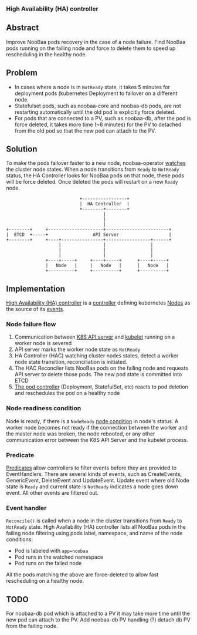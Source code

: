 ### High Availability (HA) controller

## Abstract

Improve NooBaa pods recovery in the case of a node failure. Find NooBaa pods running on the failing node and force to delete them to speed up rescheduling in the healthy node.

## Problem

* In cases where a node is in `NotReady` state, it takes 5 minutes for deployment pods (kubernetes Deployment to failover on a different node.
* Statefulset pods, such as noobaa-core and noobaa-db pods, are not restarting automatically until the old pod is explicitly force deleted.
* For pods that are connected to a PV, such as noobaa-db, after the pod is force deleted, it takes more time (~8 minutes) for the PV to detached from the old pod so that the new pod can attach to the PV.

## Solution

To make the pods failover faster to a new node, noobaa-operator [watches](https://kubernetes.io/docs/reference/using-api/api-concepts/#efficient-detection-of-changes) the cluster node states. When a node transitions from `Ready` to `NotReady` status, the HA Controller looks for NooBaa pods on that node, these pods will be force deleted. Once deleted the pods will restart on a new `Ready` node.

```
                            +-----------------+
                            |  HA Controller  |
                            +--------+--------+
                                     |
                                     |
                                     |
+--------+     +---------------------+------------------------+
|  ETCD  +-----+                 API Server                   |
+--------+     +----+----------------+-----------------+------+
                    |                |                 |
                    |                |                 |
                    |                |                 |
               +----+-----+     +----+-----+      +----+-----+
               |   Node   |     |   Node   |      |   Node   |
               +----------+     +----------+      +----------+
```

## Implementation

[High Availability (HA) controller](https://github.com/noobaa/noobaa-operator/pull/672) is a [controller](https://sdk.operatorframework.io/docs/building-operators/golang/references/client/) defining kubernetes [Nodes](https://pkg.go.dev/k8s.io/api/core/v1#Node) as the source of its [events](https://pkg.go.dev/sigs.k8s.io/controller-runtime/pkg/event).

### Node failure flow

1. Communication between [K8S API server](https://kubernetes.io/docs/reference/command-line-tools-reference/kube-apiserver/) and [kubelet](https://kubernetes.io/docs/reference/command-line-tools-reference/kubelet/) running on a worker node is severed
2. API server marks the worker node state as `NotReady`
3. HA Controller (HAC) watching cluster nodes states, detect a worker node state transition, reconciliation is initiated.
4. The HAC Reconciler lists NooBaa pods on the failing node and requests API server to delete those pods. The new pod state is committed into ETCD
5. [The pod controller](https://kubernetes.io/docs/reference/command-line-tools-reference/kube-controller-manager/) (Deployment, StatefulSet, etc) reacts to pod deletion and reschedules the pod on a healthy node

### Node readiness condition

Node is ready, if there is a `NodeReady` [node condition](https://pkg.go.dev/k8s.io/api/core/v1#NodeCondition) in node's status. A worker node becomes not ready if the connection between the worker and the master node was broken, the node rebooted, or any other communication error between the K8S API Server and the kubelet process.

### Predicate

[Predicates](https://pkg.go.dev/sigs.k8s.io/controller-runtime/pkg/predicate) allow controllers to filter events before they are provided to EventHandlers. There are several kinds of events, such as CreateEvents, GenericEvent, DeleteEvent and UpdateEvent. Update event where old Node state is `Ready` and current state is `NotReady` indicates a node goes down event. All other events are filtered out.

### Event handler

`Reconcile()` is called when a node in the cluster transitions from `Ready` to `NotReady` state. High Availability (HA) controller lists all NooBaa pods in the failing node filtering using pods label, namespace, and name of the node conditions:

- Pod is labeled with `app=noobaa`
- Pod runs in the watched namespace
- Pod runs on the failed node

All the pods matching the above are force-deleted to allow fast rescheduling on a healthy node.


## TODO

For noobaa-db pod which is attached to a PV it may take more time until the new pod can attach to the PV. Add noobaa-db PV handling (?) detach db PV from the failing node.
